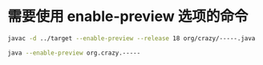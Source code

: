 # 需要使用 enable-preview 选项的命令

```bash
javac -d ../target --enable-preview --release 18 org/crazy/-----.java

java --enable-preview org.crazy.-----
```
